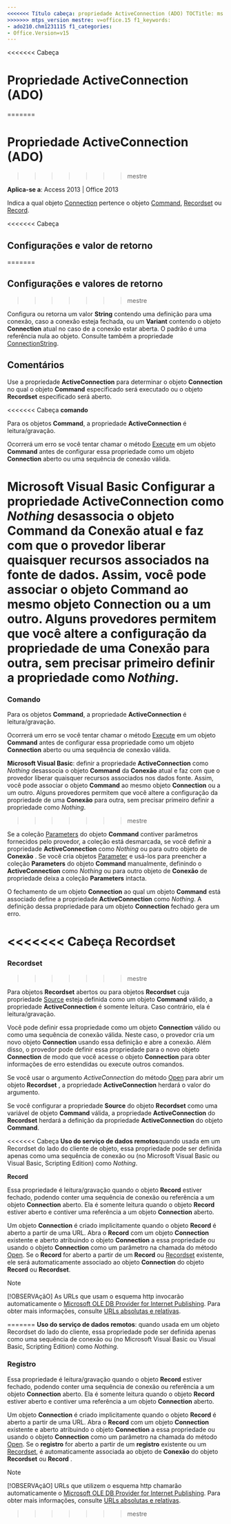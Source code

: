 ```yaml
---
<<<<<<< Título cabeça: propriedade ActiveConnection (ADO) TOCTitle: ms:assetid da propriedade ActiveConnection (ADO): 5501b2d7-b62c-5fff-1edd-2b7efb3f8c4a ms:mtpsurl: https://msdn.microsoft.com/library/JJ249281(v=office.15) ms:contentKeyID: ms.date 48544918: 18/09/2015 === título: a propriedade ActiveConnection (ADO) TOCTitle: ms:assetid de propriedade (ADO) ActiveConnection: 5501b2d7-b62c-5fff-1edd-2b7efb3f8c4a ms:mtpsurl: https://msdn.microsoft.com/library/JJ249281(v=office.15) ms:contentKeyID: ms.date 48544918: 10/17/2018
>>>>>>> mtps_version mestre: v=office.15 f1_keywords:
- ado210.chm1231115 f1_categories:
- Office.Version=v15
---
```


<<<<<<< Cabeça
# <a name="activeconnection-property-ado"></a>Propriedade ActiveConnection (ADO)

=======
# <a name="activeconnection-property-ado"></a>Propriedade ActiveConnection (ADO)
>>>>>>> mestre

**Aplica-se a**: Access 2013 | Office 2013

Indica a qual objeto [Connection](connection-object-ado.md) pertence o objeto [Command](command-object-ado.md), [Recordset](recordset-object-ado.md) ou [Record](record-object-ado.md).

<<<<<<< Cabeça
## <a name="settings-and-return-values"></a>Configurações e valor de retorno
=======
## <a name="settings-and-return-values"></a>Configurações e valores de retorno
>>>>>>> mestre

Configura ou retorna um valor **String** contendo uma definição para uma conexão, caso a conexão esteja fechada, ou um **Variant** contendo o objeto **Connection** atual no caso de a conexão estar aberta. O padrão é uma referência nula ao objeto. Consulte também a propriedade [ConnectionString](connectionstring-property-ado.md).

## <a name="remarks"></a>Comentários

Use a propriedade **ActiveConnection** para determinar o objeto **Connection** no qual o objeto **Command** especificado será executado ou o objeto **Recordset** especificado será aberto.

<<<<<<< Cabeça **comando**

Para os objetos **Command**, a propriedade **ActiveConnection** é leitura/gravação.

Ocorrerá um erro se você tentar chamar o método [Execute](https://msdn.microsoft.com/library/jj248785\(v=office.15\)) em um objeto **Command** antes de configurar essa propriedade como um objeto **Connection** aberto ou uma sequência de conexão válida.

<a name="microsoft-visual-basicsetting-the-activeconnection-property-to-nothing-disassociates-the-command-object-from-the-current-connection-and-causes-the-provider-to-release-any-associated-resources-on-the-data-source-you-can-then-associate-the-command-object-with-the-same-or-another-connection-object-some-providers-allow-you-to-change-the-property-setting-from-one-connection-to-another-without-having-to-first-set-the-property-to-nothing"></a>**Microsoft Visual Basic** Configurar a propriedade **ActiveConnection** como *Nothing* desassocia o objeto **Command** da **Conexão** atual e faz com que o provedor liberar quaisquer recursos associados na fonte de dados. Assim, você pode associar o objeto **Command** ao mesmo objeto **Connection** ou a um outro. Alguns provedores permitem que você altere a configuração da propriedade de uma **Conexão** para outra, sem precisar primeiro definir a propriedade como *Nothing*.
=======
### <a name="command"></a>Comando

Para os objetos **Command**, a propriedade **ActiveConnection** é leitura/gravação.

Ocorrerá um erro se você tentar chamar o método [Execute](https://docs.microsoft.com/office/vba/access/concepts/miscellaneous/execute-method-ado-command) em um objeto **Command** antes de configurar essa propriedade como um objeto **Connection** aberto ou uma sequência de conexão válida.

**Microsoft Visual Basic**: definir a propriedade **ActiveConnection** como *Nothing* desassocia o objeto **Command** da **Conexão** atual e faz com que o provedor liberar quaisquer recursos associados nos dados fonte. Assim, você pode associar o objeto **Command** ao mesmo objeto **Connection** ou a um outro. Alguns provedores permitem que você altere a configuração da propriedade de uma **Conexão** para outra, sem precisar primeiro definir a propriedade como *Nothing*.
>>>>>>> mestre

Se a coleção [Parameters](parameters-collection-ado.md) do objeto **Command** contiver parâmetros fornecidos pelo provedor, a coleção está desmarcada, se você definir a propriedade **ActiveConnection** como *Nothing* ou para outro objeto de **Conexão** . Se você cria objetos [Parameter](parameter-object-ado.md) e usá-los para preencher a coleção **Parameters** do objeto **Command** manualmente, definindo o **ActiveConnection** como *Nothing* ou para outro objeto de **Conexão** de propriedade deixa a coleção **Parameters** intacta.

O fechamento de um objeto **Connection** ao qual um objeto **Command** está associado define a propriedade **ActiveConnection** como *Nothing*. A definição dessa propriedade para um objeto **Connection** fechado gera um erro.

<<<<<<< Cabeça **Recordset**
=======
### <a name="recordset"></a>Recordset
>>>>>>> mestre

Para objetos **Recordset** abertos ou para objetos **Recordset** cuja propriedade [Source](source-property-ado-recordset.md) esteja definida como um objeto **Command** válido, a propriedade **ActiveConnection** é somente leitura. Caso contrário, ela é leitura/gravação.

Você pode definir essa propriedade como um objeto **Connection** válido ou como uma sequência de conexão válida. Neste caso, o provedor cria um novo objeto **Connection** usando essa definição e abre a conexão. Além disso, o provedor pode definir essa propriedade para o novo objeto **Connection** de modo que você acesse o objeto **Connection** para obter informações de erro estendidas ou execute outros comandos.

Se você usar o argumento *ActiveConnection* do método [Open](open-method-ado-recordset.md) para abrir um objeto **Recordset** , a propriedade **ActiveConnection** herdará o valor do argumento.

Se você configurar a propriedade **Source** do objeto **Recordset** como uma variável de objeto **Command** válida, a propriedade **ActiveConnection** do **Recordset** herdará a definição da propriedade **ActiveConnection** do objeto **Command**.

<<<<<<< Cabeça **Uso do serviço de dados remotos**quando usada em um Recordset do lado do cliente de objeto, essa propriedade pode ser definida apenas como uma sequência de conexão ou (no Microsoft Visual Basic ou Visual Basic, Scripting Edition) como *Nothing*.

**Record**

Essa propriedade é leitura/gravação quando o objeto **Record** estiver fechado, podendo conter uma sequência de conexão ou referência a um objeto **Connection** aberto. Ela é somente leitura quando o objeto **Record** estiver aberto e contiver uma referência a um objeto **Connection** aberto.

Um objeto **Connection** é criado implicitamente quando o objeto **Record** é aberto a partir de uma URL. Abra o **Record** com um objeto **Connection** existente e aberto atribuindo o objeto **Connection** a essa propriedade ou usando o objeto **Connection** como um parâmetro na chamada do método [Open](open-method-ado-record.md). Se o **Record** for aberto a partir de um **Record** ou [Recordset](recordset-object-ado.md) existente, ele será automaticamente associado ao objeto **Connection** do objeto **Record** ou **Recordset**.


> [!NOTE]
> <P>[!OBSERVAçãO] As URLs que usam o esquema http invocarão automaticamente o <A href="microsoft-ole-db-provider-for-internet-publishing.md">Microsoft OLE DB Provider for Internet Publishing</A>. Para obter mais informações, consulte <A href="absolute-and-relative-urls.md">URLs absolutas e relativas</A>.</P>
=======
**Uso do serviço de dados remotos**: quando usada em um objeto Recordset do lado do cliente, essa propriedade pode ser definida apenas como uma sequência de conexão ou (no Microsoft Visual Basic ou Visual Basic, Scripting Edition) como *Nothing*.

### <a name="record"></a>Registro

Essa propriedade é leitura/gravação quando o objeto **Record** estiver fechado, podendo conter uma sequência de conexão ou referência a um objeto **Connection** aberto. Ela é somente leitura quando o objeto **Record** estiver aberto e contiver uma referência a um objeto **Connection** aberto.

Um objeto **Connection** é criado implicitamente quando o objeto **Record** é aberto a partir de uma URL. Abra o **Record** com um objeto **Connection** existente e aberto atribuindo o objeto **Connection** a essa propriedade ou usando o objeto **Connection** como um parâmetro na chamada do método [Open](open-method-ado-record.md). Se o **registro** for aberto a partir de um **registro** existente ou um [Recordset](recordset-object-ado.md), é automaticamente associada ao objeto de **Conexão** do objeto **Recordset** ou **Record** .

> [!NOTE]
> [!OBSERVAçãO] URLs que utilizem o esquema http chamarão automaticamente o [Microsoft OLE DB Provider for Internet Publishing](microsoft-ole-db-provider-for-internet-publishing.md). Para obter mais informações, consulte [URLs absolutas e relativas](absolute-and-relative-urls.md).

>>>>>>> mestre


